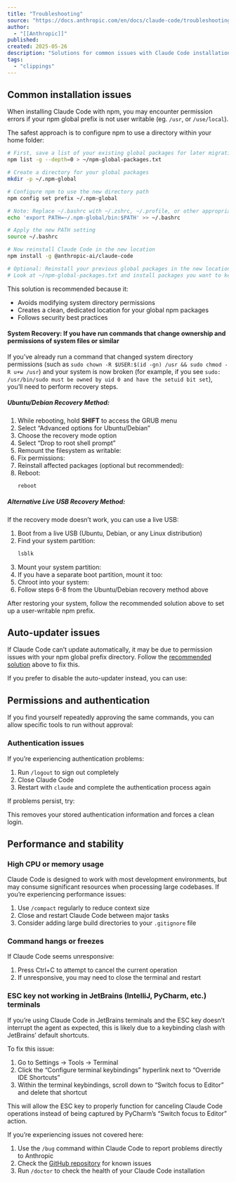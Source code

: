 ```yaml
---
title: "Troubleshooting"
source: "https://docs.anthropic.com/en/docs/claude-code/troubleshooting"
author:
  - "[[Anthropic]]"
published:
created: 2025-05-26
description: "Solutions for common issues with Claude Code installation and usage."
tags:
  - "clippings"
---
```

## Common installation issues

When installing Claude Code with npm, you may encounter permission errors if your npm global prefix is not user writable (eg. `/usr`, or `/use/local`).

The safest approach is to configure npm to use a directory within your home folder:

```bash
# First, save a list of your existing global packages for later migration
npm list -g --depth=0 > ~/npm-global-packages.txt

# Create a directory for your global packages
mkdir -p ~/.npm-global

# Configure npm to use the new directory path
npm config set prefix ~/.npm-global

# Note: Replace ~/.bashrc with ~/.zshrc, ~/.profile, or other appropriate file for your shell
echo 'export PATH=~/.npm-global/bin:$PATH' >> ~/.bashrc

# Apply the new PATH setting
source ~/.bashrc

# Now reinstall Claude Code in the new location
npm install -g @anthropic-ai/claude-code

# Optional: Reinstall your previous global packages in the new location
# Look at ~/npm-global-packages.txt and install packages you want to keep
```

This solution is recommended because it:

- Avoids modifying system directory permissions
- Creates a clean, dedicated location for your global npm packages
- Follows security best practices

#### System Recovery: If you have run commands that change ownership and permissions of system files or similar

If you’ve already run a command that changed system directory permissions (such as `sudo chown -R $USER:$(id -gn) /usr && sudo chmod -R u+w /usr`) and your system is now broken (for example, if you see `sudo: /usr/bin/sudo must be owned by uid 0 and have the setuid bit set`), you’ll need to perform recovery steps.

##### Ubuntu/Debian Recovery Method:

1. While rebooting, hold **SHIFT** to access the GRUB menu
2. Select “Advanced options for Ubuntu/Debian”
3. Choose the recovery mode option
4. Select “Drop to root shell prompt”
5. Remount the filesystem as writable:
6. Fix permissions:
7. Reinstall affected packages (optional but recommended):
8. Reboot:
	```bash
	reboot
	```

##### Alternative Live USB Recovery Method:

If the recovery mode doesn’t work, you can use a live USB:

1. Boot from a live USB (Ubuntu, Debian, or any Linux distribution)
2. Find your system partition:
	```bash
	lsblk
	```
3. Mount your system partition:
4. If you have a separate boot partition, mount it too:
5. Chroot into your system:
6. Follow steps 6-8 from the Ubuntu/Debian recovery method above

After restoring your system, follow the recommended solution above to set up a user-writable npm prefix.

## Auto-updater issues

If Claude Code can’t update automatically, it may be due to permission issues with your npm global prefix directory. Follow the [recommended solution](https://docs.anthropic.com/en/docs/claude-code/troubleshooting#recommended-solution-create-a-user-writable-npm-prefix) above to fix this.

If you prefer to disable the auto-updater instead, you can use:

## Permissions and authentication

If you find yourself repeatedly approving the same commands, you can allow specific tools to run without approval:

### Authentication issues

If you’re experiencing authentication problems:

1. Run `/logout` to sign out completely
2. Close Claude Code
3. Restart with `claude` and complete the authentication process again

If problems persist, try:

This removes your stored authentication information and forces a clean login.

## Performance and stability

### High CPU or memory usage

Claude Code is designed to work with most development environments, but may consume significant resources when processing large codebases. If you’re experiencing performance issues:

1. Use `/compact` regularly to reduce context size
2. Close and restart Claude Code between major tasks
3. Consider adding large build directories to your `.gitignore` file

### Command hangs or freezes

If Claude Code seems unresponsive:

1. Press Ctrl+C to attempt to cancel the current operation
2. If unresponsive, you may need to close the terminal and restart

### ESC key not working in JetBrains (IntelliJ, PyCharm, etc.) terminals

If you’re using Claude Code in JetBrains terminals and the ESC key doesn’t interrupt the agent as expected, this is likely due to a keybinding clash with JetBrains’ default shortcuts.

To fix this issue:

1. Go to Settings → Tools → Terminal
2. Click the “Configure terminal keybindings” hyperlink next to “Override IDE Shortcuts”
3. Within the terminal keybindings, scroll down to “Switch focus to Editor” and delete that shortcut

This will allow the ESC key to properly function for canceling Claude Code operations instead of being captured by PyCharm’s “Switch focus to Editor” action.

If you’re experiencing issues not covered here:

1. Use the `/bug` command within Claude Code to report problems directly to Anthropic
2. Check the [GitHub repository](https://github.com/anthropics/claude-code) for known issues
3. Run `/doctor` to check the health of your Claude Code installation
